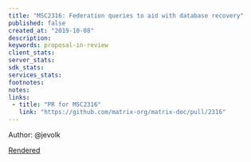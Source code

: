```yaml
---
title: "MSC2316: Federation queries to aid with database recovery"
published: false
created_at: "2019-10-08"
description:
keywords: proposal-in-review
client_stats:
server_stats:
sdk_stats:
services_stats:
footnotes:
notes:
links:
 - title: "PR for MSC2316"
   link: "https://github.com/matrix-org/matrix-doc/pull/2316"
---
```

Author: @jevolk

[Rendered](https://github.com/tulir/matrix-doc/blob/federation_data_loss_queries/proposals/2316-federation-data-loss-queries.md)
